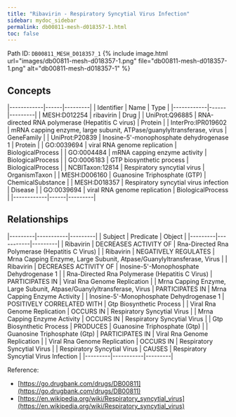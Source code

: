 ```yaml
---
title: "Ribavirin - Respiratory Syncytial Virus Infection"
sidebar: mydoc_sidebar
permalink: db00811-mesh-d018357-1.html
toc: false 
---
```



Path ID: `DB00811_MESH_D018357_1`
{% include image.html url="images/db00811-mesh-d018357-1.png" file="db00811-mesh-d018357-1.png" alt="db00811-mesh-d018357-1" %}

## Concepts

|------------|------|---------|
| Identifier | Name | Type    |
|------------|------|---------|
| MESH:D012254 | ribavirin | Drug |
| UniProt:Q96885 | RNA-directed RNA polymerase (Hepatitis C virus) | Protein |
| InterPro:IPR019602 | mRNA capping enzyme, large subunit, ATPase/guanylyltransferase, virus | GeneFamily |
| UniProt:P20839 | Inosine-5'-monophosphate dehydrogenase 1 | Protein |
| GO:0039694 | viral RNA genome replication | BiologicalProcess |
| GO:0004484 | mRNA capping enzyme activity | BiologicalProcess |
| GO:0006183 | GTP biosynthetic process | BiologicalProcess |
| NCBITaxon:12814 | Respiratory syncytial virus | OrganismTaxon |
| MESH:D006160 | Guanosine Triphosphate (GTP) | ChemicalSubstance |
| MESH:D018357 | Respiratory syncytial virus infection | Disease |
| GO:0039694 | viral RNA genome replication | BiologicalProcess |
|------------|------|---------|

## Relationships

|---------|-----------|---------|
| Subject | Predicate | Object  |
|---------|-----------|---------|
| Ribavirin | DECREASES ACTIVITY OF | Rna-Directed Rna Polymerase (Hepatitis C Virus) |
| Ribavirin | NEGATIVELY REGULATES | Mrna Capping Enzyme, Large Subunit, Atpase/Guanylyltransferase, Virus |
| Ribavirin | DECREASES ACTIVITY OF | Inosine-5'-Monophosphate Dehydrogenase 1 |
| Rna-Directed Rna Polymerase (Hepatitis C Virus) | PARTICIPATES IN | Viral Rna Genome Replication |
| Mrna Capping Enzyme, Large Subunit, Atpase/Guanylyltransferase, Virus | PARTICIPATES IN | Mrna Capping Enzyme Activity |
| Inosine-5'-Monophosphate Dehydrogenase 1 | POSITIVELY CORRELATED WITH | Gtp Biosynthetic Process |
| Viral Rna Genome Replication | OCCURS IN | Respiratory Syncytial Virus |
| Mrna Capping Enzyme Activity | OCCURS IN | Respiratory Syncytial Virus |
| Gtp Biosynthetic Process | PRODUCES | Guanosine Triphosphate (Gtp) |
| Guanosine Triphosphate (Gtp) | PARTICIPATES IN | Viral Rna Genome Replication |
| Viral Rna Genome Replication | OCCURS IN | Respiratory Syncytial Virus |
| Respiratory Syncytial Virus | CAUSES | Respiratory Syncytial Virus Infection |
|---------|-----------|---------|

Reference: 
  - [https://go.drugbank.com/drugs/DB00811](https://go.drugbank.com/drugs/DB00811)
  - [https://en.wikipedia.org/wiki/Respiratory_syncytial_virus](https://en.wikipedia.org/wiki/Respiratory_syncytial_virus)

